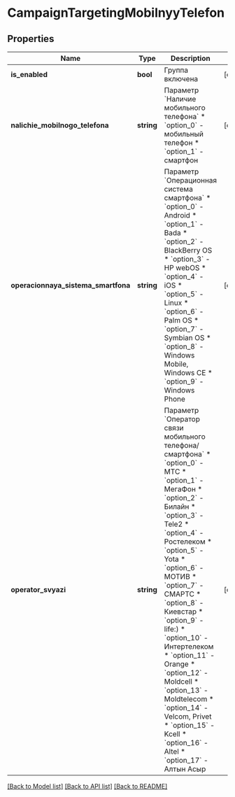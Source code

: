 # CampaignTargetingMobilnyyTelefon

## Properties
Name | Type | Description | Notes
------------ | ------------- | ------------- | -------------
**is_enabled** | **bool** | Группа включена | [optional] 
**nalichie_mobilnogo_telefona** | **string** | Параметр &#x60;Наличие мобильного телефона&#x60;  * &#x60;option_0&#x60; - мобильный телефон * &#x60;option_1&#x60; - смартфон | [optional] 
**operacionnaya_sistema_smartfona** | **string** | Параметр &#x60;Операционная система смартфона&#x60;  * &#x60;option_0&#x60; - Android * &#x60;option_1&#x60; - Bada * &#x60;option_2&#x60; - BlackBerry OS * &#x60;option_3&#x60; - HP webOS * &#x60;option_4&#x60; - iOS * &#x60;option_5&#x60; - Linux * &#x60;option_6&#x60; - Palm OS * &#x60;option_7&#x60; - Symbian OS * &#x60;option_8&#x60; - Windows Mobile, Windows CE * &#x60;option_9&#x60; - Windows Phone | [optional] 
**operator_svyazi** | **string** | Параметр &#x60;Оператор связи мобильного телефона/смартфона&#x60;  * &#x60;option_0&#x60; - МТС * &#x60;option_1&#x60; - МегаФон * &#x60;option_2&#x60; - Билайн * &#x60;option_3&#x60; - Tele2 * &#x60;option_4&#x60; - Ростелеком * &#x60;option_5&#x60; - Yota * &#x60;option_6&#x60; - МОТИВ * &#x60;option_7&#x60; - СМАРТС * &#x60;option_8&#x60; - Киевстар * &#x60;option_9&#x60; - life:) * &#x60;option_10&#x60; - Интертелеком * &#x60;option_11&#x60; - Orange * &#x60;option_12&#x60; - Moldcell * &#x60;option_13&#x60; - Moldtelecom * &#x60;option_14&#x60; - Velcom, Privet * &#x60;option_15&#x60; - Kcell * &#x60;option_16&#x60; - Altel * &#x60;option_17&#x60; - Алтын Асыр | [optional] 

[[Back to Model list]](../README.md#documentation-for-models) [[Back to API list]](../README.md#documentation-for-api-endpoints) [[Back to README]](../README.md)


